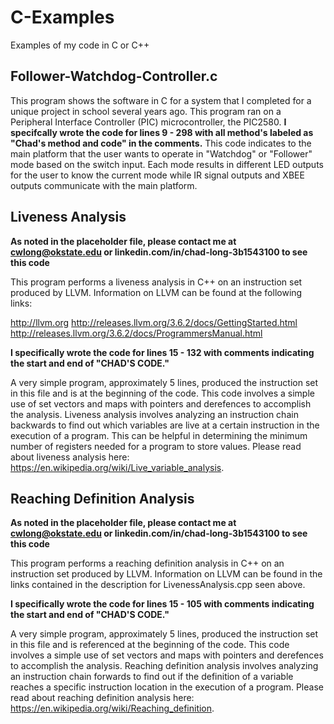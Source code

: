 # C-Examples
Examples of my code in C or C++


## Follower-Watchdog-Controller.c

This program shows the software in C for a system that I completed for a unique project in school several years ago. This program ran on a Peripheral Interface Controller (PIC) microcontroller, the PIC2580. **I specifcally wrote the code for lines 9 - 298 with all method's labeled as "Chad's method and code" in the comments.**
This code indicates to the main platform that the user wants to operate in "Watchdog" or "Follower" mode based on the switch input.
Each mode results in different LED outputs for the user to know the current mode while IR signal outputs and XBEE outputs communicate with the main platform.

## Liveness Analysis

**As noted in the placeholder file, please contact me at cwlong@okstate.edu or linkedin.com/in/chad-long-3b1543100 to see this code** 

This program performs a liveness analysis in C++ on an instruction set produced by LLVM. Information on LLVM can be found at the following links:

http://llvm.org
http://releases.llvm.org/3.6.2/docs/GettingStarted.html
http://releases.llvm.org/3.6.2/docs/ProgrammersManual.html

**I specifically wrote the code for lines 15 - 132 with comments indicating the start and end of "CHAD'S CODE."** 

A very simple program, approximately 5 lines, produced the instruction set in this file and is at the beginning of the code. This code involves a simple use of set vectors and maps with pointers and derefences to accomplish the analysis. Liveness analysis involves analyzing an instruction chain backwards to find out which variables are live at a certain instruction in the execution of a program. This can be helpful in determining the minimum number of registers needed for a program to store values. Please read about liveness analysis here: https://en.wikipedia.org/wiki/Live_variable_analysis.

## Reaching Definition Analysis

**As noted in the placeholder file, please contact me at cwlong@okstate.edu or linkedin.com/in/chad-long-3b1543100 to see this code**

This program performs a reaching definition analysis in C++ on an instruction set produced by LLVM. Information on LLVM can be found in the links contained in the description for LivenessAnalysis.cpp seen above.

**I specifically wrote the code for lines 15 - 105 with comments indicating the start and end of "CHAD'S CODE."**

A very simple program, approximately 5 lines, produced the instruction set in this file and is referenced at the beginning of the code. This code involves a simple use of set vectors and maps with pointers and derefences to accomplish the analysis. Reaching definition analysis involves analyzing an instruction chain forwards to find out if the definition of a variable reaches a specific instruction location in the execution of a program. Please read about reaching definition analysis here: https://en.wikipedia.org/wiki/Reaching_definition.
